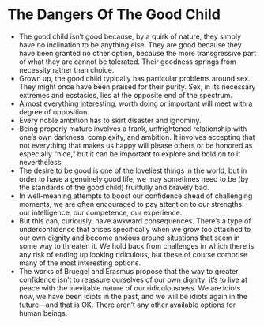 # The Dangers Of The Good Child

* The good child isn’t good because, by a quirk of nature, they simply have no inclination to be anything else. They are good because they have been granted no other option, because the more transgressive part of what they are cannot be tolerated. Their goodness springs from necessity rather than choice.
* Grown up, the good child typically has particular problems around sex. They might once have been praised for their purity. Sex, in its necessary extremes and ecstasies, lies at the opposite end of the spectrum.
* Almost everything interesting, worth doing or important will meet with a degree of opposition.
* Every noble ambition has to skirt disaster and ignominy.
* Being properly mature involves a frank, unfrightened relationship with one’s own darkness, complexity, and ambition. It involves accepting that not everything that makes us happy will please others or be honored as especially “nice,” but it can be important to explore and hold on to it nevertheless.
* The desire to be good is one of the loveliest things in the world, but in order to have a genuinely good life, we may sometimes need to be (by the standards of the good child) fruitfully and bravely bad.
* In well-meaning attempts to boost our confidence ahead of challenging moments, we are often encouraged to pay attention to our strengths: our intelligence, our competence, our experience.
* But this can, curiously, have awkward consequences. There’s a type of underconfidence that arises specifically when we grow too attached to our own dignity and become anxious around situations that seem in some way to threaten it. We hold back from challenges in which there is any risk of ending up looking ridiculous, but these of course comprise many of the most interesting options.
* The works of Bruegel and Erasmus propose that the way to greater confidence isn’t to reassure ourselves of our own dignity; it’s to live at peace with the inevitable nature of our ridiculousness. We are idiots now, we have been idiots in the past, and we will be idiots again in the future—and that is OK. There aren’t any other available options for human beings.
